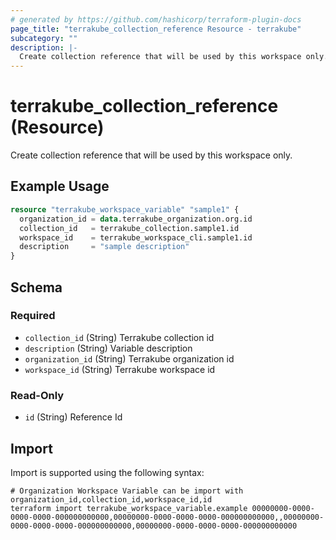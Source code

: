 ```yaml
---
# generated by https://github.com/hashicorp/terraform-plugin-docs
page_title: "terrakube_collection_reference Resource - terrakube"
subcategory: ""
description: |-
  Create collection reference that will be used by this workspace only.
---
```


# terrakube_collection_reference (Resource)

Create collection reference that will be used by this workspace only.

## Example Usage

```terraform
resource "terrakube_workspace_variable" "sample1" {
  organization_id = data.terrakube_organization.org.id
  collection_id   = terrakube_collection.sample1.id
  workspace_id    = terrakube_workspace_cli.sample1.id
  description     = "sample description"
}
```

<!-- schema generated by tfplugindocs -->
## Schema

### Required

- `collection_id` (String) Terrakube collection id
- `description` (String) Variable description
- `organization_id` (String) Terrakube organization id
- `workspace_id` (String) Terrakube workspace id

### Read-Only

- `id` (String) Reference Id

## Import

Import is supported using the following syntax:

```shell
# Organization Workspace Variable can be import with organization_id,collection_id,workspace_id,id
terraform import terrakube_workspace_variable.example 00000000-0000-0000-0000-000000000000,00000000-0000-0000-0000-000000000000,,00000000-0000-0000-0000-000000000000,00000000-0000-0000-0000-000000000000
```
